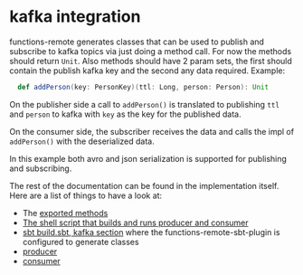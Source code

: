 # kafka integration

functions-remote generates classes that can be used to publish and subscribe to kafka topics via just doing a method
call. For now the methods should return `Unit`. Also methods should have 2 param sets, the first should contain the
publish kafka key and the second any data required. Example:

```scala
  def addPerson(key: PersonKey)(ttl: Long, person: Person): Unit
```

On the publisher side a call to `addPerson()` is translated to publishing `ttl` and `person` to kafka with `key` as the
key for the published data.

On the consumer side, the subscriber receives the data and calls the impl of `addPerson()` with the deserialized data.

In this example both avro and json serialization is supported for publishing and subscribing.

The rest of the documentation can be found in the implementation itself. Here are a list of things to have a look at:

- The [exported methods](../kafka-exports/src/main/scala/example/kafka/KafkaFunctions.scala) 
- [The shell script that builds and runs producer and consumer](../bin/build-kafka-producer-consumer)
- [sbt build.sbt, kafka section](../build.sbt) where the functions-remote-sbt-plugin is configured to generate classes
- [producer](../kafka-producer/src/main/scala/example/kafka/KafkaProducer.scala)
- [consumer](../kafka-consumer/src/main/scala/example/kafka/KafkaConsumer.scala)